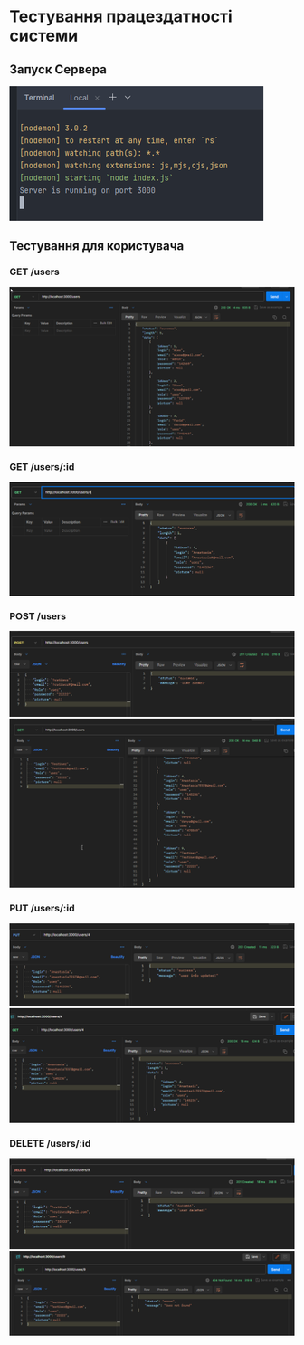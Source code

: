 # Тестування працездатності системи

## Запуск Сервера

![](./media/server.png)

## Тестування для користувача

### GET /users

![](./media/getusers.png)

### GET /users/:id

![](./media/getid.png)

### POST /users

![](./media/create_1.png)
![](./media/create_2.png)

### PUT /users/:id

![](./media/put_1.png)
![](./media/put_2.png)

### DELETE /users/:id

![](./media/delete_1.png)
![](./media/delete_2.png)
